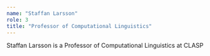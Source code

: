 ```yaml
---
name: "Staffan Larsson"
role: 3 
title: "Professor of Computational Linguistics"
---
```

Staffan Larsson is a Professor of Computational Linguistics at CLASP

